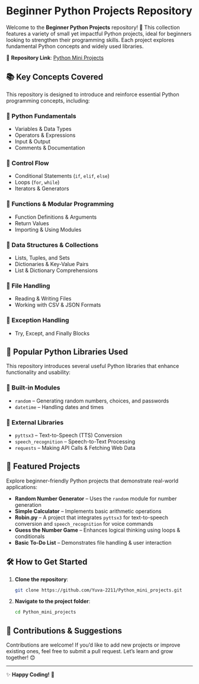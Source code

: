 # Beginner Python Projects Repository

Welcome to the **Beginner Python Projects** repository! 🚀 This collection features a variety of small yet impactful Python projects, ideal for beginners looking to strengthen their programming skills. Each project explores fundamental Python concepts and widely used libraries.

📌 **Repository Link**: [Python Mini Projects](https://github.com/Yuva-2211/Python_mini_projects)

## 📚 Key Concepts Covered

This repository is designed to introduce and reinforce essential Python programming concepts, including:

### 🔹 Python Fundamentals

- Variables & Data Types
- Operators & Expressions
- Input & Output
- Comments & Documentation

### 🔹 Control Flow

- Conditional Statements (`if`, `elif`, `else`)
- Loops (`for`, `while`)
- Iterators & Generators

### 🔹 Functions & Modular Programming

- Function Definitions & Arguments
- Return Values
- Importing & Using Modules

### 🔹 Data Structures & Collections

- Lists, Tuples, and Sets
- Dictionaries & Key-Value Pairs
- List & Dictionary Comprehensions

### 🔹 File Handling

- Reading & Writing Files
- Working with CSV & JSON Formats

### 🔹 Exception Handling

- Try, Except, and Finally Blocks

## 🔧 Popular Python Libraries Used

This repository introduces several useful Python libraries that enhance functionality and usability:

### 🔹 Built-in Modules

- `random` – Generating random numbers, choices, and passwords
- `datetime` – Handling dates and times

### 🔹 External Libraries

- `pyttsx3` – Text-to-Speech (TTS) Conversion
- `speech_recognition` – Speech-to-Text Processing
- `requests` – Making API Calls & Fetching Web Data

## 🚀 Featured Projects

Explore beginner-friendly Python projects that demonstrate real-world applications:

- **Random Number Generator** – Uses the `random` module for number generation
- **Simple Calculator** – Implements basic arithmetic operations
- **Robin.py** – A project that integrates `pyttsx3` for text-to-speech conversion and `speech_recognition` for voice commands
- **Guess the Number Game** – Enhances logical thinking using loops & conditionals
- **Basic To-Do List** – Demonstrates file handling & user interaction

## 🛠 How to Get Started

1. **Clone the repository**:
   ```sh
   git clone https://github.com/Yuva-2211/Python_mini_projects.git
   ```
2. **Navigate to the project folder**:
   ```sh
   cd Python_mini_projects
   ```

## 🤝 Contributions & Suggestions

Contributions are welcome! If you’d like to add new projects or improve existing ones, feel free to submit a pull request. Let’s learn and grow together! 😊

---

✨ **Happy Coding!** 🚀

